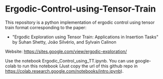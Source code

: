 # Ergodic-Control-using-Tensor-Train
This repository is a python implementation of ergodic control using tensor train format corresponding to the paper: 
- "Ergodic Exploration using Tensor Train: Applications in Insertion Tasks" by Suhan Shetty, ‪João Silvério, and Sylvain Calinon

Website: https://sites.google.com/view/ergodic-exploration/

Use the notebook Ergodic_Control_using_TT.ipynb. You can use google-colab to run this notebook (Just copy the url of this github repo in https://colab.research.google.com/notebooks/intro.ipynb).
